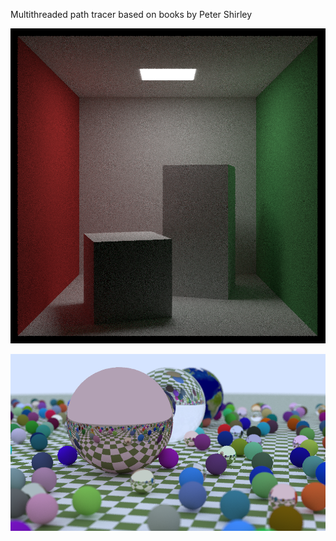 Multithreaded path tracer based on books by Peter Shirley

![image](cornell.png)

![image](balls.png)
